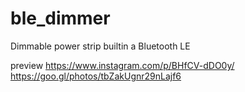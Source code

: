 # ble_dimmer
Dimmable power strip builtin a Bluetooth LE

preview
https://www.instagram.com/p/BHfCV-dDO0y/
https://goo.gl/photos/tbZakUgnr29nLajf6
